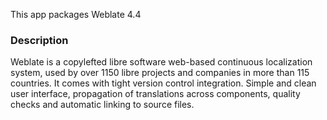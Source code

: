 This app packages Weblate <upstream>4.4</upstream>

### Description

Weblate is a copylefted libre software web-based continuous localization system, used by over 1150 libre projects and companies in more than 115 countries.
It comes with tight version control integration.
Simple and clean user interface, propagation of translations across components, quality checks and automatic linking to source files.
